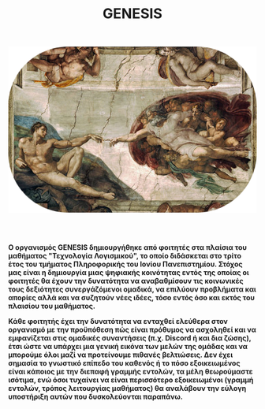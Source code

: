 <h1 align="center">GENESIS</h1>
<br />

<p align="center">
    <img src="https://github.com/Genesis-The-Beginning/.github/blob/main/magnum-opus.png" align="center"
    height="auto" width="auto"/>
</p>

<br />
<br />

**Ο οργανισμός GENESIS δημιουργήθηκε από φοιτητές στα πλαίσια του μαθήματος "Τεχνολογία Λογισμικού", το οποίο διδάσκεται στο τρίτο έτος του τμήματος Πληροφορικής του Ιονίου Πανεπιστημίου. Στόχος μας είναι η δημιουργία μιας ψηφιακής κοινότητας εντός της οποίας οι φοιτητές θα έχουν την δυνατότητα να αναβαθμίσουν τις κοινωνικές τους δεξιότητες συνεργάζόμενοι ομαδικά, να επιλύουν προβλήματα και απορίες αλλά και να συζητούν νέες ιδέες, τόσο εντός όσο και εκτός του πλαισίου του μαθήματος.**

**Κάθε φοιτητής έχει την δυνατότητα να ενταχθεί ελεύθερα στον οργανισμό με την προϋπόθεση πώς είναι πρόθυμος να ασχοληθεί και να εμφανίζεται στις ομαδικές συναντήσεις (π.χ. Discord ή και δια ζώσης), έτσι ώστε να υπάρχει μια γενική εικόνα των μελών της ομάδας και να μπορούμε όλοι μαζί να προτείνουμε πιθανές βελτιώσεις. Δεν έχει σημασία το γνωστικό επίπεδο του καθενός ή το πόσο εξοικειωμένος είναι κάποιος με την διεπαφή γραμμής εντολών, τα μέλη θεωρούμαστε ισότιμα, ενώ όσοι τυχαίνει να είναι περισσότερο εξοικειωμένοι (γραμμή εντολών, τρόπος λειτουργίας μαθήματος) θα αναλάβουν την εύλογη υποστήριξη αυτών που δυσκολεύονται παραπάνω.**
<br />
<br />
